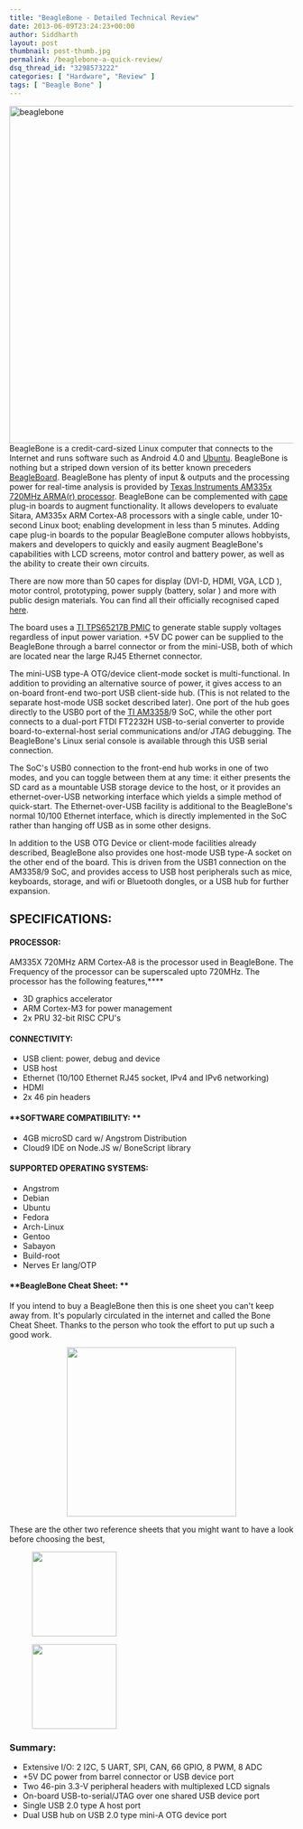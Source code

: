 ```yaml
---
title: "BeagleBone - Detailed Technical Review"
date: 2013-06-09T23:24:23+00:00
author: Siddharth
layout: post
thumbnail: post-thumb.jpg
permalink: /beaglebone-a-quick-review/
dsq_thread_id: "3298573222"
categories: [ "Hardware", "Review" ]
tags: [ "Beagle Bone" ]
---
```


 

[<img class="aligncenter  wp-image-299" alt="beaglebone" src="/images/posts/2013/05/beaglebone.jpg" width="614" height="598" srcset="/images/posts/2013/05/beaglebone.jpg 1024w, /images/posts/2013/05/beaglebone-300x292.jpg 300w" sizes="(max-width: 614px) 100vw, 614px" />](/images/posts/2013/05/beaglebone.jpg)BeagleBone is a credit-card-sized Linux computer that connects to the Internet and runs software such as Android 4.0 and <a title="Ubuntu for ARM" href="https://wiki.ubuntu.com/ARM" target="_blank">Ubuntu</a>. BeagleBone is nothing but a striped down version of its better known preceders <a title="BeagleBoard" href="http://beagleboard.org/Products/BeagleBoard" target="_blank">BeagleBoard</a>. BeagleBone has plenty of input & outputs and the processing power for real-time analysis is provided by  <a title="Element 14's TI page" href="http://in.element14.com/texas-instruments" target="_blank">Texas Instruments AM335x 720MHz ARMA(r) processor</a>. BeagleBone can be complemented with <a title="Bone Capes" href="http://beagleboard.org/cape" target="_blank">cape</a> plug-in boards to augment functionality. It allows developers to evaluate Sitara, AM335x ARM Cortex-A8 processors with a single cable, under 10-second Linux boot; enabling development in less than 5 minutes. Adding cape plug-in boards to the popular BeagleBone computer allows hobbyists, makers and developers to quickly and easily augment BeagleBone's capabilities with LCD screens, motor control and battery power, as well as the ability to create their own circuits.

There are now more than 50 capes for display (DVI-D, HDMI, VGA, LCD ), motor control, prototyping, power supply (battery, solar ) and more with public design materials. You can find all their officially recognised caped <a title="bone capes all in one" href="http://circuitco.com/support/index.php?title=BeagleBone_Capes" target="_blank">here</a>.

The board uses a <a title="PMIC data sheet" href="http://www.ti.com/product/tps65217b" target="_blank">TI TPS65217B PMIC</a> to generate stable supply voltages regardless of input power variation. +5V DC power can be supplied to the BeagleBone through a barrel connector or from the mini-USB, both of which are located near the large RJ45 Ethernet connector.

The mini-USB type-A OTG/device client-mode socket is multi-functional. In addition to providing an alternative source of power, it gives access to an on-board front-end two-port USB client-side hub. (This is not related to the separate host-mode USB socket described later). One port of the hub goes directly to the USB0 port of the <a title="am3358" href="http://www.ti.com/product/am3358" target="_blank">TI AM3358</a>/9 SoC, while the other port connects to a dual-port FTDI FT2232H USB-to-serial converter to provide board-to-external-host serial communications and/or JTAG debugging. The BeagleBone's Linux serial console is available through this USB serial connection.

The SoC's USB0 connection to the front-end hub works in one of two modes, and you can toggle between them at any time: it either presents the SD card as a mountable USB storage device to the host, or it provides an ethernet-over-USB networking interface which yields a simple method of quick-start. The Ethernet-over-USB facility is additional to the BeagleBone's normal 10/100 Ethernet interface, which is directly implemented in the SoC rather than hanging off USB as in some other designs.

In addition to the USB OTG Device or client-mode facilities already described, BeagleBone also provides one host-mode USB type-A socket on the other end of the board. This is driven from the USB1 connection on the AM3358/9 SoC, and provides access to USB host peripherals such as mice, keyboards, storage, and wifi or Bluetooth dongles, or a USB hub for further expansion.

## **SPECIFICATIONS:**

#### **PROCESSOR:**

AM335X 720MHz ARM Cortex-A8 is the processor used in BeagleBone. The Frequency of the processor can be superscaled upto 720MHz. The processor has the following features,****

  * 3D graphics accelerator
  * ARM Cortex-M3 for power management
  * 2x PRU 32-bit RISC CPU's

#### **CONNECTIVITY:**

  * USB client: power, debug and device
  * USB host
  * Ethernet (10/100 Ethernet RJ45 socket, IPv4 and IPv6 networking)
  * HDMI
  * 2x 46 pin headers

#### **SOFTWARE COMPATIBILITY: **

  * 4GB microSD card w/ Angstrom Distribution
  * Cloud9 IDE on Node.JS w/ BoneScript library

#### **SUPPORTED OPERATING SYSTEMS:**

  * <span style="line-height: 13px;">Angstrom</span>
  * Debian
  * Ubuntu
  * Fedora
  * Arch-Linux
  * Gentoo
  * Sabayon
  * Build-root
  * Nerves Er lang/OTP

#### **BeagleBone Cheat Sheet: **

If you intend to buy a BeagleBone then this is one sheet you can't keep away from. It's popularly circulated in the internet and called the Bone Cheat Sheet. Thanks to the person who took the effort to put up such a good work.

<p style="text-align: center;">
  <a href="/images/posts/2013/06/beaglebone_diagram.jpg"><img class="size-medium wp-image-547 aligncenter" title="BeagleBone Pin Configurations" alt="" src="/images/posts/2013/06/beaglebone_diagram-300x300.jpg" width="300" height="300" srcset="/images/posts/2013/06/beaglebone_diagram-300x300.jpg 300w, /images/posts/2013/06/beaglebone_diagram-150x150.jpg 150w, /images/posts/2013/06/beaglebone_diagram.jpg 450w" sizes="(max-width: 300px) 100vw, 300px" /></a>
</p>

These are the other two reference sheets that you might want to have a look before choosing the best,

<div id='gallery-6' class='gallery galleryid-546 gallery-columns-2 gallery-size-thumbnail'>
  <figure class='gallery-item'> 
  
  <div class='gallery-icon landscape'>
    <a href='http://embedjournal.com/beaglebone-a-quick-review/beaglebone_p9_pinout/'><img width="150" height="150" src="/images/posts/2013/06/BeagleBone_p9_pinout-150x150.jpg" class="attachment-thumbnail size-thumbnail" alt="" srcset="/images/posts/2013/06/BeagleBone_p9_pinout-150x150.jpg 150w, /images/posts/2013/06/BeagleBone_p9_pinout-300x300.jpg 300w, /images/posts/2013/06/BeagleBone_p9_pinout.jpg 512w" sizes="(max-width: 150px) 100vw, 150px" /></a>
  </div></figure><figure class='gallery-item'> 
  
  <div class='gallery-icon landscape'>
    <a href='http://embedjournal.com/beaglebone-a-quick-review/beaglebone_p8_pinout/'><img width="150" height="150" src="/images/posts/2013/06/BeagleBone_p8_pinout-150x150.jpg" class="attachment-thumbnail size-thumbnail" alt="" srcset="/images/posts/2013/06/BeagleBone_p8_pinout-150x150.jpg 150w, /images/posts/2013/06/BeagleBone_p8_pinout-300x300.jpg 300w, /images/posts/2013/06/BeagleBone_p8_pinout.jpg 512w" sizes="(max-width: 150px) 100vw, 150px" /></a>
  </div></figure>
</div>

### **Summary:**

  * Extensive I/O: 2 I2C, 5 UART, SPI, CAN, 66 GPIO, 8 PWM, 8 ADC
  * +5V DC power from barrel connector or USB device port
  * Two 46-pin 3.3-V peripheral headers with multiplexed LCD signals
  * On-board USB-to-serial/JTAG over one shared USB device port
  * Single USB 2.0 type A host port
  * Dual USB hub on USB 2.0 type mini-A OTG device port
